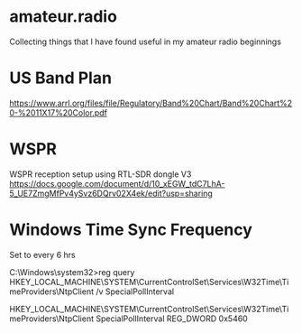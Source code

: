 # amateur.radio

Collecting things that I have found useful in my amateur radio beginnings

# US Band Plan

https://www.arrl.org/files/file/Regulatory/Band%20Chart/Band%20Chart%20-%2011X17%20Color.pdf

# WSPR

WSPR reception setup using RTL-SDR dongle V3 https://docs.google.com/document/d/10_xEGW_tdC7LhA-5_UE7ZmgMfPv4ySvz6DQrv02X4ek/edit?usp=sharing

# Windows Time Sync Frequency 

Set to every 6 hrs

C:\Windows\system32>reg query HKEY_LOCAL_MACHINE\SYSTEM\CurrentControlSet\Services\W32Time\TimeProviders\NtpClient /v SpecialPollInterval

HKEY_LOCAL_MACHINE\SYSTEM\CurrentControlSet\Services\W32Time\TimeProviders\NtpClient
    SpecialPollInterval    REG_DWORD    0x5460

